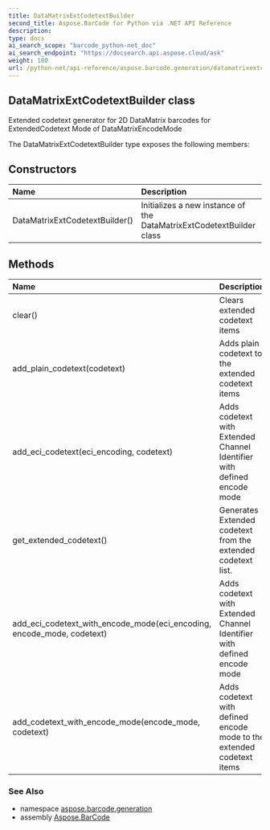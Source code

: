 ```yaml
---
title: DataMatrixExtCodetextBuilder
second_title: Aspose.BarCode for Python via .NET API Reference
description: 
type: docs
ai_search_scope: "barcode_python-net_doc"
ai_search_endpoint: "https://docsearch.api.aspose.cloud/ask"
weight: 180
url: /python-net/api-reference/aspose.barcode.generation/datamatrixextcodetextbuilder/
---
```


## DataMatrixExtCodetextBuilder class

Extended codetext generator for 2D DataMatrix barcodes for ExtendedCodetext Mode of DataMatrixEncodeMode

The DataMatrixExtCodetextBuilder type exposes the following members:
## Constructors
| Name | Description |
| :- | :- |
|DataMatrixExtCodetextBuilder()|Initializes a new instance of the DataMatrixExtCodetextBuilder class|
## Methods
| Name | Description |
| :- | :- |
|clear()|Clears extended codetext items|
|add_plain_codetext(codetext)|Adds plain codetext to the extended codetext items|
|add_eci_codetext(eci_encoding, codetext)|Adds codetext with Extended Channel Identifier with defined encode mode|
|get_extended_codetext()|Generates Extended codetext from the extended codetext list.|
|add_eci_codetext_with_encode_mode(eci_encoding, encode_mode, codetext)|Adds codetext with Extended Channel Identifier with defined encode mode|
|add_codetext_with_encode_mode(encode_mode, codetext)|Adds codetext with defined encode mode to the extended codetext items|

### See Also

* namespace [aspose.barcode.generation](/barcode/python-net/api-reference/aspose.barcode.generation/)
* assembly [Aspose.BarCode](/barcode/python-net/api-reference/)

